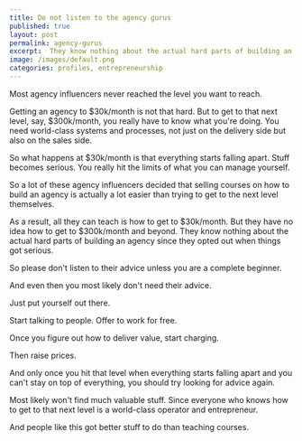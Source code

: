 ```yaml
---
title: Do not listen to the agency gurus
published: true
layout: post
permalink: agency-gurus
excerpt:  They know nothing about the actual hard parts of building an agency since they opted out when things got serious.
image: /images/default.png
categories: profiles, entrepreneurship
---
```


Most agency influencers never reached the level you want to reach.

Getting an agency to $30k/month is not that hard. But to get to that next level, say, $300k/month, you really have to know what you're doing. You need world-class systems and processes, not just on the delivery side but also on the sales side.

So what happens at $30k/month is that everything starts falling apart. Stuff becomes serious. You really hit the limits of what you can manage yourself.

So a lot of these agency influencers decided that selling courses on how to build an agency is actually a lot easier than trying to get to the next level themselves.

As a result, all they can teach is how to get to $30k/month. But they have no idea how to get to $300k/month and beyond. They know nothing about the actual hard parts of building an agency since they opted out when things got serious.

So please don't listen to their advice unless you are a complete beginner.

And even then you most likely don't need their advice. 

Just put yourself out there. 

Start talking to people. Offer to work for free. 

Once you figure out how to deliver value, start charging. 

Then raise prices. 

And only once you hit that level when everything starts falling apart and you can't stay on top of everything, you should try looking for advice again. 

Most likely won't find much valuable stuff. Since everyone who knows how to get to that next level is a world-class operator and entrepreneur.

And people like this got better stuff to do than teaching courses.